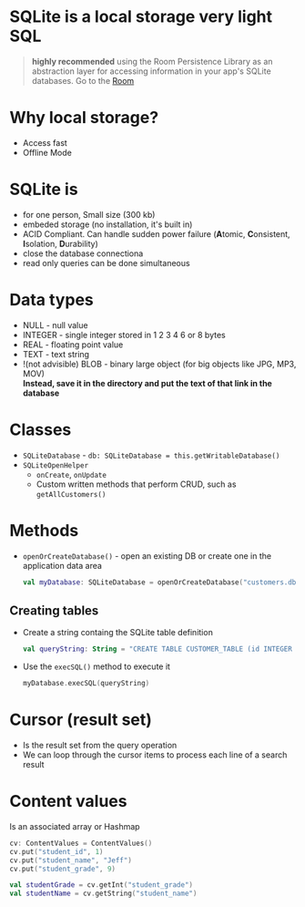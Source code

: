 # SQLite is a local storage very light SQL

> **highly recommended** using the Room Persistence Library as an abstraction layer for accessing information in your app's SQLite databases.
Go to the [Room](url)

# Why local storage?
- Access fast
- Offline Mode

# SQLite is
- for one person, Small size (300 kb)
- embeded storage (no installation, it's built in)
- ACID  Compliant. Can handle sudden power failure  (**A**tomic, **C**onsistent, **I**solation, **D**urability)
- close the database connectiona
- read only queries can be done simultaneous


# Data types
- NULL - null value
- INTEGER - single integer stored in 1 2 3 4 6 or 8 bytes
- REAL - floating point value
- TEXT - text string
- !(not advisible) BLOB - binary large object (for big objects like JPG, MP3, MOV)  
  **Instead, save it in the directory and put the text of that link in the database** 

# Classes
- `SQLiteDatabase` - `db: SQLiteDatabase = this.getWritableDatabase()`
- `SQLiteOpenHelper`
  - `onCreate`, `onUpdate`
  - Custom written methods that perform CRUD, such as `getAllCustomers()`

# Methods
- `openOrCreateDatabase()` - open an existing DB or create one in the application data area
  ```kotlin
  val myDatabase: SQLiteDatabase = openOrCreateDatabase("customers.db", SQLiteDatabase.CREATE_IF_NECESSARY, null)
  ```

## Creating tables
- Create a string containg the SQLite table definition
  ```kotlin
  val queryString: String = "CREATE TABLE CUSTOMER_TABLE (id INTEGER PRIMARY KEY AUTOINCREMENT, NAME TEXT, AGE INTEGER)
  ```
- Use the `execSQL()` method to execute it
  ```kotlin
  myDatabase.execSQL(queryString)
  ```

# Cursor (result set)
- Is the result set from the query operation
- We can loop through the cursor items to process each line of a search result

# Content values
Is an associated array or Hashmap
```kotlin
cv: ContentValues = ContentValues()
cv.put("student_id", 1)
cv.put("student_name", "Jeff")
cv.put("student_grade", 9)

val studentGrade = cv.getInt("student_grade")
val studentName = cv.getString("student_name")
```
